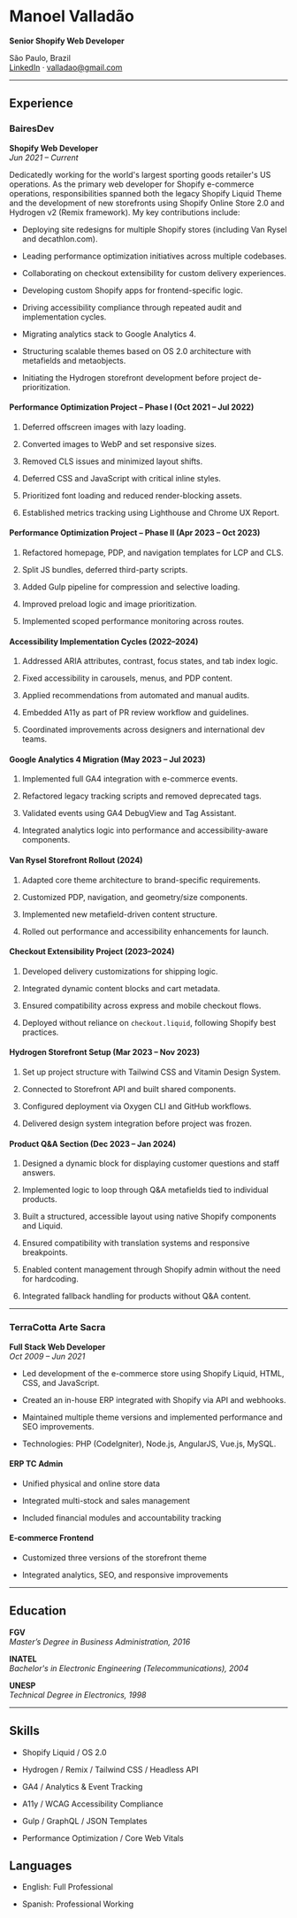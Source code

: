 # Manoel Valladão

**Senior Shopify Web Developer**

São Paulo, Brazil  
[LinkedIn](https://www.linkedin.com/in/valladao) · [valladao@gmail.com](mailto:valladao@gmail.com)

---

## Experience

### BairesDev

**Shopify Web Developer**  
_Jun 2021 – Current_

Dedicatedly working for the world's largest sporting goods retailer's US operations. As the primary web developer for Shopify e-commerce operations, responsibilities spanned both the legacy Shopify Liquid Theme and the development of new storefronts using Shopify Online Store 2.0 and Hydrogen v2 (Remix framework). My key contributions include:

- Deploying site redesigns for multiple Shopify stores (including Van Rysel and decathlon.com).
    
- Leading performance optimization initiatives across multiple codebases.
    
- Collaborating on checkout extensibility for custom delivery experiences.
    
- Developing custom Shopify apps for frontend-specific logic.
    
- Driving accessibility compliance through repeated audit and implementation cycles.
    
- Migrating analytics stack to Google Analytics 4.
    
- Structuring scalable themes based on OS 2.0 architecture with metafields and metaobjects.
    
- Initiating the Hydrogen storefront development before project de-prioritization.

<div class="page-break"></div>

#### Performance Optimization Project – Phase I (Oct 2021 – Jul 2022)

1. Deferred offscreen images with lazy loading.
    
2. Converted images to WebP and set responsive sizes.
    
3. Removed CLS issues and minimized layout shifts.
    
4. Deferred CSS and JavaScript with critical inline styles.
    
5. Prioritized font loading and reduced render-blocking assets.
    
6. Established metrics tracking using Lighthouse and Chrome UX Report.
    

#### Performance Optimization Project – Phase II (Apr 2023 – Oct 2023)

1. Refactored homepage, PDP, and navigation templates for LCP and CLS.
    
2. Split JS bundles, deferred third-party scripts.
    
3. Added Gulp pipeline for compression and selective loading.
    
4. Improved preload logic and image prioritization.
    
5. Implemented scoped performance monitoring across routes.
    

#### Accessibility Implementation Cycles (2022–2024)

1. Addressed ARIA attributes, contrast, focus states, and tab index logic.
    
2. Fixed accessibility in carousels, menus, and PDP content.
    
3. Applied recommendations from automated and manual audits.
    
4. Embedded A11y as part of PR review workflow and guidelines.
    
5. Coordinated improvements across designers and international dev teams.
    

#### Google Analytics 4 Migration (May 2023 – Jul 2023)

1. Implemented full GA4 integration with e-commerce events.
    
2. Refactored legacy tracking scripts and removed deprecated tags.
    
3. Validated events using GA4 DebugView and Tag Assistant.
    
4. Integrated analytics logic into performance and accessibility-aware components.
    

#### Van Rysel Storefront Rollout (2024)

1. Adapted core theme architecture to brand-specific requirements.
    
2. Customized PDP, navigation, and geometry/size components.
    
3. Implemented new metafield-driven content structure.
    
4. Rolled out performance and accessibility enhancements for launch.
    

#### Checkout Extensibility Project (2023–2024)

1. Developed delivery customizations for shipping logic.
    
2. Integrated dynamic content blocks and cart metadata.
    
3. Ensured compatibility across express and mobile checkout flows.
    
4. Deployed without reliance on `checkout.liquid`, following Shopify best practices.
    

#### Hydrogen Storefront Setup (Mar 2023 – Nov 2023)

1. Set up project structure with Tailwind CSS and Vitamin Design System.
    
2. Connected to Storefront API and built shared components.
    
3. Configured deployment via Oxygen CLI and GitHub workflows.
    
4. Delivered design system integration before project was frozen.
    

#### Product Q&A Section (Dec 2023 – Jan 2024)

1. Designed a dynamic block for displaying customer questions and staff answers.
    
2. Implemented logic to loop through Q&A metafields tied to individual products.
    
3. Built a structured, accessible layout using native Shopify components and Liquid.
    
4. Ensured compatibility with translation systems and responsive breakpoints.
    
5. Enabled content management through Shopify admin without the need for hardcoding.
    
6. Integrated fallback handling for products without Q&A content.
    

---

### TerraCotta Arte Sacra

**Full Stack Web Developer**  
_Oct 2009 – Jun 2021_

- Led development of the e-commerce store using Shopify Liquid, HTML, CSS, and JavaScript.
    
- Created an in-house ERP integrated with Shopify via API and webhooks.
    
- Maintained multiple theme versions and implemented performance and SEO improvements.
    
- Technologies: PHP (CodeIgniter), Node.js, AngularJS, Vue.js, MySQL.
    

#### ERP TC Admin

- Unified physical and online store data
    
- Integrated multi-stock and sales management
    
- Included financial modules and accountability tracking
    

#### E-commerce Frontend

- Customized three versions of the storefront theme
    
- Integrated analytics, SEO, and responsive improvements


---

## Education

**FGV**  
_Master’s Degree in Business Administration, 2016_

**INATEL**  
_Bachelor's in Electronic Engineering (Telecommunications), 2004_

**UNESP**  
_Technical Degree in Electronics, 1998_

---

<div class="page-break"></div>

## Skills

- Shopify Liquid / OS 2.0
    
- Hydrogen / Remix / Tailwind CSS / Headless API
    
- GA4 / Analytics & Event Tracking
    
- A11y / WCAG Accessibility Compliance
    
- Gulp / GraphQL / JSON Templates
    
- Performance Optimization / Core Web Vitals
    

## Languages

- English: Full Professional
    
- Spanish: Professional Working
